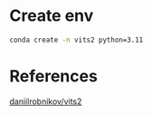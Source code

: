 # Create env
```bash
conda create -n vits2 python=3.11
```


# References
[daniilrobnikov/vits2](https://github.com/daniilrobnikov/vits2)